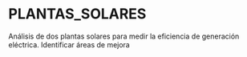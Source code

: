 # PLANTAS_SOLARES
Análisis de dos plantas solares para medir la eficiencia de generación eléctrica. Identificar áreas de mejora

